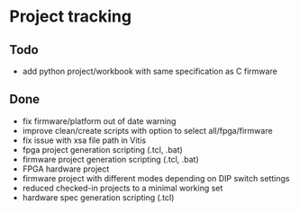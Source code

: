 # Project tracking

## Todo

- add python project/workbook with same specification as C firmware

## Done

- fix firmware/platform out of date warning
- improve clean/create scripts with option to select all/fpga/firmware
- fix issue with xsa file path in Vitis
- fpga project generation scripting (.tcl, .bat)
- firmware project generation scripting (.tcl, .bat)
- FPGA hardware project
- firmware project with different modes depending on DIP switch settings
- reduced checked-in projects to a minimal working set
- hardware spec generation scripting (.tcl)
